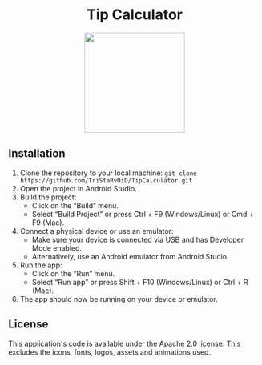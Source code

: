 <h1 align="center">Tip Calculator</h1>
<p align="center">
<img width = 200 src=https://github.com/TriStaRvOiD/TipCalculator/assets/58824912/dfb51b83-24f0-41f6-ad64-dbab1d86ce76>
</p>

## Installation

1. Clone the repository to your local machine: 
```git clone https://github.com/TriStaRvOiD/TipCalculator.git```
2. Open the project in Android Studio.
3. Build the project:
   - Click on the “Build” menu.
   - Select “Build Project” or press Ctrl + F9 (Windows/Linux) or Cmd + F9 (Mac).
4. Connect a physical device or use an emulator:
   - Make sure your device is connected via USB and has Developer Mode enabled.
   - Alternatively, use an Android emulator from Android Studio.
5. Run the app:
   - Click on the “Run” menu.
   - Select “Run app” or press Shift + F10 (Windows/Linux) or Ctrl + R (Mac).
6. The app should now be running on your device or emulator.

## License

This application's code is available under the Apache 2.0 license. This excludes the icons, fonts, logos, assets and animations used.
